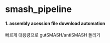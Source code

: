 # smash_pipeline

#### 1. assembly acession file download automation
빠르게 대용량으로 gutSMASH/antiSMASH 돌리기

